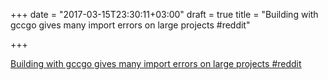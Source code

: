 +++
date = "2017-03-15T23:30:11+03:00"
draft = true
title = "Building with gccgo gives many import errors on large projects  #reddit"

+++

<p><a href="https://t.co/FPs4vL4e0l">Building with gccgo gives many import errors on large projects  #reddit</a></p>
